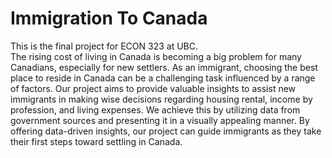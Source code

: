 # Immigration To Canada
This is the final project for ECON 323 at UBC.  
The rising cost of living in Canada is becoming a big problem for many Canadians, especially for new settlers. As an immigrant, choosing the best place to reside in Canada can be a challenging task influenced by a range of factors. Our project aims to provide valuable insights to assist new immigrants in making wise decisions regarding housing rental, income by profession, and living expenses. We achieve this by utilizing data from government sources and presenting it in a visually appealing manner. By offering data-driven insights, our project can guide immigrants as they take their first steps toward settling in Canada.
